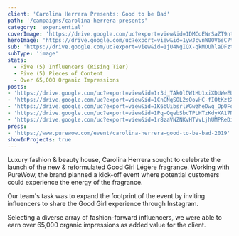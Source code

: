 ```yaml
---
client: 'Carolina Herrera Presents: Good to be Bad'
path: '/campaigns/carolina-herrera-presents'
category: 'experiential'
coverImage: 'https://drive.google.com/uc?export=view&id=1DMCoEWrSaZT9ntYqhrHO8TmoFpQfxaYi'
heroImage: 'https://drive.google.com/uc?export=view&id=1ywJcvnW0OV6sC7t9J6yk9dXE5HRhFXWk'
sub: 'https://drive.google.com/uc?export=view&id=1jU4NgIQX-qkMDUhlaDFztBt7kreSAEh_'
subType: 'image'
stats:
  - Five (5) Influencers (Rising Tier)
  - Five (5) Pieces of Content
  - Over 65,000 Organic Impressions
posts:
- 'https://drive.google.com/uc?export=view&id=1r3d_TAk0lDW1HU1xiXDUWeEUHh64j6RG'
- 'https://drive.google.com/uc?export=view&id=1CnCNqSOL2sOovHC-fIOtKztXBMvqLWLp'
- 'https://drive.google.com/uc?export=view&id=1K6bUibsrlWGwzheDwq_Op0Fqv0ZmdVaP'
- 'https://drive.google.com/uc?export=view&id=1Pq-QqebSbcTPLHTzKdyXA17Nfh5d8GaK'
- 'https://drive.google.com/uc?export=view&id=1r8zaVNZNKvHTVvLjhUMPReDiH_OZAtqW'
press:
- 'https://www.purewow.com/event/carolina-herrera-good-to-be-bad-2019'
showInProjects: true
---
```

  
Luxury fashion & beauty house, Carolina Herrera sought to celebrate the launch of the new & reformulated Good Girl Légère fragrance. Working with PureWow, the brand planned a kick-off event where potential customers could experience the energy of the fragrance.

Our team's task was to expand the footprint of the event by inviting influencers to share the Good Girl experience through Instagram.

Selecting a diverse array of fashion-forward influencers, we were able to earn over 65,000 organic impressions as added value for the client.
